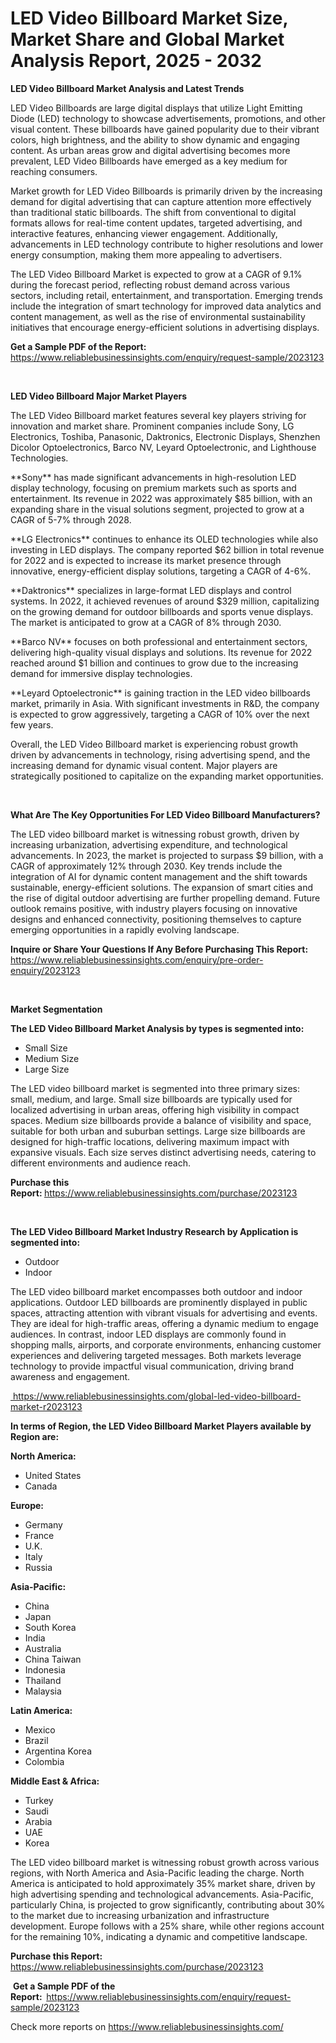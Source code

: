 <p><h1>LED Video Billboard Market Size, Market Share and Global Market Analysis Report, 2025 - 2032</h1></p><p><strong>LED Video Billboard Market Analysis and Latest Trends</strong></p>
<p><p>LED Video Billboards are large digital displays that utilize Light Emitting Diode (LED) technology to showcase advertisements, promotions, and other visual content. These billboards have gained popularity due to their vibrant colors, high brightness, and the ability to show dynamic and engaging content. As urban areas grow and digital advertising becomes more prevalent, LED Video Billboards have emerged as a key medium for reaching consumers.</p><p>Market growth for LED Video Billboards is primarily driven by the increasing demand for digital advertising that can capture attention more effectively than traditional static billboards. The shift from conventional to digital formats allows for real-time content updates, targeted advertising, and interactive features, enhancing viewer engagement. Additionally, advancements in LED technology contribute to higher resolutions and lower energy consumption, making them more appealing to advertisers.</p><p>The LED Video Billboard Market is expected to grow at a CAGR of 9.1% during the forecast period, reflecting robust demand across various sectors, including retail, entertainment, and transportation. Emerging trends include the integration of smart technology for improved data analytics and content management, as well as the rise of environmental sustainability initiatives that encourage energy-efficient solutions in advertising displays.</p></p>
<p><strong>Get a Sample PDF of the Report:&nbsp;</strong> <a href="https://www.reliablebusinessinsights.com/enquiry/request-sample/2023123?utm_campaign=3353&utm_medium=2&utm_source=Github&utm_content=ia&utm_term=06042025&utm_id=led-video-billboard">https://www.reliablebusinessinsights.com/enquiry/request-sample/2023123</a></p>
<p>&nbsp;</p>
<p><strong>LED Video Billboard Major Market Players</strong></p>
<p><p>The LED Video Billboard market features several key players striving for innovation and market share. Prominent companies include Sony, LG Electronics, Toshiba, Panasonic, Daktronics, Electronic Displays, Shenzhen Dicolor Optoelectronics, Barco NV, Leyard Optoelectronic, and Lighthouse Technologies.</p><p>**Sony** has made significant advancements in high-resolution LED display technology, focusing on premium markets such as sports and entertainment. Its revenue in 2022 was approximately $85 billion, with an expanding share in the visual solutions segment, projected to grow at a CAGR of 5-7% through 2028.</p><p>**LG Electronics** continues to enhance its OLED technologies while also investing in LED displays. The company reported $62 billion in total revenue for 2022 and is expected to increase its market presence through innovative, energy-efficient display solutions, targeting a CAGR of 4-6%.</p><p>**Daktronics** specializes in large-format LED displays and control systems. In 2022, it achieved revenues of around $329 million, capitalizing on the growing demand for outdoor billboards and sports venue displays. The market is anticipated to grow at a CAGR of 8% through 2030.</p><p>**Barco NV** focuses on both professional and entertainment sectors, delivering high-quality visual displays and solutions. Its revenue for 2022 reached around $1 billion and continues to grow due to the increasing demand for immersive display technologies.</p><p>**Leyard Optoelectronic** is gaining traction in the LED video billboards market, primarily in Asia. With significant investments in R&D, the company is expected to grow aggressively, targeting a CAGR of 10% over the next few years.</p><p>Overall, the LED Video Billboard market is experiencing robust growth driven by advancements in technology, rising advertising spend, and the increasing demand for dynamic visual content. Major players are strategically positioned to capitalize on the expanding market opportunities.</p></p>
<p>&nbsp;</p>
<p><strong>What Are The Key Opportunities For LED Video Billboard Manufacturers?</strong></p>
<p><p>The LED video billboard market is witnessing robust growth, driven by increasing urbanization, advertising expenditure, and technological advancements. In 2023, the market is projected to surpass $9 billion, with a CAGR of approximately 12% through 2030. Key trends include the integration of AI for dynamic content management and the shift towards sustainable, energy-efficient solutions. The expansion of smart cities and the rise of digital outdoor advertising are further propelling demand. Future outlook remains positive, with industry players focusing on innovative designs and enhanced connectivity, positioning themselves to capture emerging opportunities in a rapidly evolving landscape.</p></p>
<p><strong>Inquire or Share Your Questions If Any Before Purchasing This Report:</strong> <a href="https://www.reliablebusinessinsights.com/enquiry/pre-order-enquiry/2023123?utm_campaign=3353&utm_medium=2&utm_source=Github&utm_content=ia&utm_term=06042025&utm_id=led-video-billboard">https://www.reliablebusinessinsights.com/enquiry/pre-order-enquiry/2023123</a></p>
<p>&nbsp;</p>
<p><strong>Market Segmentation</strong></p>
<p><strong>The LED Video Billboard Market Analysis by types is segmented into:</strong></p>
<p><ul><li>Small Size</li><li>Medium Size</li><li>Large Size</li></ul></p>
<p><p>The LED video billboard market is segmented into three primary sizes: small, medium, and large. Small size billboards are typically used for localized advertising in urban areas, offering high visibility in compact spaces. Medium size billboards provide a balance of visibility and space, suitable for both urban and suburban settings. Large size billboards are designed for high-traffic locations, delivering maximum impact with expansive visuals. Each size serves distinct advertising needs, catering to different environments and audience reach.</p></p>
<p><strong>Purchase this Report:&nbsp;</strong><a href="https://www.reliablebusinessinsights.com/purchase/2023123?utm_campaign=3353&utm_medium=2&utm_source=Github&utm_content=ia&utm_term=06042025&utm_id=led-video-billboard">https://www.reliablebusinessinsights.com/purchase/2023123</a></p>
<p>&nbsp;</p>
<p><strong>The LED Video Billboard Market Industry Research by Application is segmented into:</strong></p>
<p><ul><li>Outdoor</li><li>Indoor</li></ul></p>
<p><p>The LED video billboard market encompasses both outdoor and indoor applications. Outdoor LED billboards are prominently displayed in public spaces, attracting attention with vibrant visuals for advertising and events. They are ideal for high-traffic areas, offering a dynamic medium to engage audiences. In contrast, indoor LED displays are commonly found in shopping malls, airports, and corporate environments, enhancing customer experiences and delivering targeted messages. Both markets leverage technology to provide impactful visual communication, driving brand awareness and engagement.</p></p>
<p><a href="https://www.reliablebusinessinsights.com/global-led-video-billboard-market-r2023123?utm_campaign=3353&utm_medium=2&utm_source=Github&utm_content=ia&utm_term=06042025&utm_id=led-video-billboard">&nbsp;https://www.reliablebusinessinsights.com/global-led-video-billboard-market-r2023123</a></p>
<p><strong>In terms of Region, the LED Video Billboard Market Players available by Region are:</strong></p>
<p>
    <p> <strong> North America: </strong>
        <ul>
            <li>United States</li>
            <li>Canada</li>
        </ul>
        </p> 
    <p> <strong> Europe: </strong>
        <ul>
            <li>Germany</li>
            <li>France</li>
            <li>U.K.</li>
            <li>Italy</li>
            <li>Russia</li>
        </ul>
        </p> 
    <p> <strong> Asia-Pacific: </strong>
        <ul>
            <li>China</li>
            <li>Japan</li>
            <li>South Korea</li>
            <li>India</li>
            <li>Australia</li>
            <li>China Taiwan</li>
            <li>Indonesia</li>
            <li>Thailand</li>
            <li>Malaysia</li>
        </ul>
        </p> 
    <p> <strong> Latin America: </strong>
        <ul>
            <li>Mexico</li>
            <li>Brazil</li>
            <li>Argentina Korea</li>
            <li>Colombia</li>
        </ul>
        </p> 
    <p> <strong> Middle East & Africa: </strong>
        <ul>
            <li>Turkey</li>
            <li>Saudi</li>
            <li>Arabia</li>
            <li>UAE</li>
            <li>Korea</li>
        </ul>
    </p>
    </p>
<p><p>The LED video billboard market is witnessing robust growth across various regions, with North America and Asia-Pacific leading the charge. North America is anticipated to hold approximately 35% market share, driven by high advertising spending and technological advancements. Asia-Pacific, particularly China, is projected to grow significantly, contributing about 30% to the market due to increasing urbanization and infrastructure development. Europe follows with a 25% share, while other regions account for the remaining 10%, indicating a dynamic and competitive landscape.</p></p>
<p><strong>Purchase this Report: </strong><a href="https://www.reliablebusinessinsights.com/purchase/2023123?utm_campaign=3353&utm_medium=2&utm_source=Github&utm_content=ia&utm_term=06042025&utm_id=led-video-billboard">https://www.reliablebusinessinsights.com/purchase/2023123</a></p>
<p>&nbsp;<strong>Get a Sample PDF of the Report:&nbsp;&nbsp;</strong><a href="https://www.reliablebusinessinsights.com/enquiry/request-sample/2023123?utm_campaign=3353&utm_medium=2&utm_source=Github&utm_content=ia&utm_term=06042025&utm_id=led-video-billboard">https://www.reliablebusinessinsights.com/enquiry/request-sample/2023123</a></p>
<p><strong></strong></p>
<p>Check more reports on <a href="https://www.reliablebusinessinsights.com/?utm_campaign=3353&utm_medium=2&utm_source=Github&utm_content=ia&utm_term=06042025&utm_id=led-video-billboard">https://www.reliablebusinessinsights.com/</a></p>
